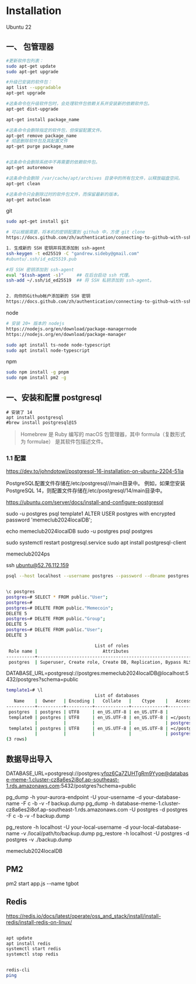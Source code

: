 # Installation

Ubuntu 22

## 一、 包管理器


```bash
#更新软件包列表：
sudo apt-get update
sudo apt-get upgrade

#升级已安装的软件包：
apt list --upgradable
apt-get upgrade

#这条命令在升级软件包时，会处理软件包依赖关系并安装新的依赖软件包。
apt-get dist-upgrade

apt-get install package_name

#这条命令会删除指定的软件包，但保留配置文件。
apt-get remove package_name
# 彻底删除软件包及其配置文件
apt-get purge package_name


#这条命令会删除系统中不再需要的依赖软件包。
apt-get autoremove

#这条命令会删除 /var/cache/apt/archives 目录中的所有包文件，以释放磁盘空间。
apt-get clean 

#这条命令只会删除过时的软件包文件，而保留最新的版本。
apt-get autoclean

```

git
```bash
sudo apt-get install git

# 可以根据需要，将本机的密钥配置到 github 中，方便 git clone
https://docs.github.com/zh/authentication/connecting-to-github-with-ssh/adding-a-new-ssh-key-to-your-github-account

1. 生成新的 SSH 密钥并将其添加到 ssh-agent
ssh-keygen -t ed25519 -C "gandrew.sideby@gmail.com"
#ubuntu/.ssh/id_ed25519.pub

#将 SSH 密钥添加到 ssh-agent
eval "$(ssh-agent -s)"     ## 在后台启动 ssh 代理。
ssh-add ~/.ssh/id_ed25519  ## 将 SSH 私钥添加到 ssh-agent。


2. 向你的Github帐户添加新的 SSH 密钥
https://docs.github.com/zh/authentication/connecting-to-github-with-ssh/adding-a-new-ssh-key-to-your-github-account

```


node
```bash
# 安装 20+ 版本的 nodejs
https://nodejs.org/en/download/package-managernode
https://nodejs.org/en/download/package-manager

sudo apt install ts-node node-typescript
sudo apt install node-typescript
```

npm
```bash
sudo npm install -g pnpm
sudo npm install pm2 -g
```


## 一、安装和配置 postgresql

```
# 安装了 14
apt install postgresql
#brew install postgresql@15
```
>  Homebrew 是 Ruby 编写的 macOS 包管理器，其中 formula（复数形式为 formulae） 是其软件包描述文件。

### 1.1 配置
https://dev.to/johndotowl/postgresql-16-installation-on-ubuntu-2204-51ia

PostgreSQL配置文件存储在/etc/postgresql/<version>/main目录中。
例如，如果您安装 PostgreSQL 14，则配置文件存储在/etc/postgresql/14/main目录中。

https://ubuntu.com/server/docs/install-and-configure-postgresql

sudo -u postgres psql template1
ALTER USER postgres with encrypted password 'memeclub2024localDB';

echo memeclub2024localDB
sudo -u postgres psql postgres

sudo systemctl restart postgresql.service
sudo apt install postgresql-client

memeclub2024ps

ssh ubuntu@52.76.112.159

```bash
psql --host localhost --username postgres --password --dbname postgres


\c postgres
postgres=# SELECT * FROM public."User";
postgres=#
postgres=# DELETE FROM public."Memecoin";
DELETE 5
postgres=# DELETE FROM public."Group";
DELETE 5
postgres=# DELETE FROM public."User";
DELETE 3

```


```bash
                                  List of roles
 Role name |                         Attributes                         | Member of 
-----------+------------------------------------------------------------+-----------
 postgres  | Superuser, Create role, Create DB, Replication, Bypass RLS | {}
```

DATABASE_URL=postgresql://postgres:memeclub2024localDB@localhost:5432/postgres?schema=public

```bash
template1=# \l
                                  List of databases
   Name    |  Owner   | Encoding |   Collate   |    Ctype    |   Access privileges   
-----------+----------+----------+-------------+-------------+-----------------------
 postgres  | postgres | UTF8     | en_US.UTF-8 | en_US.UTF-8 | 
 template0 | postgres | UTF8     | en_US.UTF-8 | en_US.UTF-8 | =c/postgres          +
           |          |          |             |             | postgres=CTc/postgres
 template1 | postgres | UTF8     | en_US.UTF-8 | en_US.UTF-8 | =c/postgres          +
           |          |          |             |             | postgres=CTc/postgres
(3 rows)

```


## 数据导出导入

DATABASE_URL=postgresql://postgres:vfqz6Ca7ZUHTgRm9Yyoe@database-meme-1.cluster-cz8a6es2i8of.ap-southeast-1.rds.amazonaws.com:5432/postgres?schema=public

pg_dump -h your-aurora-endpoint -U your-username -d your-database-name -F c -b -v -f backup.dump
pg_dump -h database-meme-1.cluster-cz8a6es2i8of.ap-southeast-1.rds.amazonaws.com -U postgres -d postgres -F c -b -v -f backup.dump


pg_restore -h localhost -U your-local-username -d your-local-database-name -v /local/path/to/backup.dump
pg_restore -h localhost -U postgres -d postgres -v ./backup.dump

memeclub2024localDB


## PM2

pm2 start app.js --name tgbot



## Redis
https://redis.io/docs/latest/operate/oss_and_stack/install/install-redis/install-redis-on-linux/

```bash

apt update
apt install redis
systemctl start redis
systemctl stop redis


redis-cli
ping


```